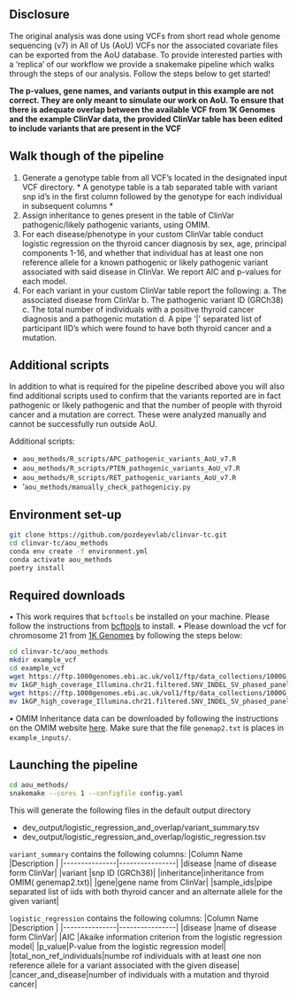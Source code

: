 ## Disclosure
The original analysis was done using VCFs from short read whole genome sequencing (v7) in All of Us (AoU) VCFs nor the associated covariate files can be exported from the AoU database. To provide interested parties with a ‘replica’ of our workflow we provide a snakemake pipeline which walks through the steps of our analysis. Follow the steps below to get started!

**The p-values, gene names, and variants output in this example are not correct. They are only meant to simulate our work on AoU. To ensure that there is adequate overlap between the available VCF from 1K Genomes and the example ClinVar data, the provided ClinVar table has been edited to include variants that are present in the VCF**

## Walk though of the pipeline
1)	Generate a genotype table from all VCF’s located in the designated input VCF directory. * A genotype table is a tab separated table with variant snp id’s in the first column followed by the genotype for each individual in subsequent columns *
2)	Assign inheritance to genes present in the table of ClinVar pathogenic/likely pathogenic variants, using OMIM. 
3)	For each disease/phenotype in your custom ClinVar table conduct logistic regression on the thyroid cancer diagnosis by sex, age, principal components 1-16, and whether that individual has at least one non reference allele for a known pathogenic or likely pathogenic variant associated with said disease in ClinVar. We report AIC and p-values for each model. 
4)	For each variant in your custom ClinVar table report the following:
a.	The associated disease from ClinVar
b.	The pathogenic variant ID (GRCh38)
c.	The total number of individuals with a positive thyroid cancer diagnosis and a pathogenic mutation
d.	A  pipe ‘|’ separated list of participant IID’s which were found to have both thyroid cancer and a mutation. 

## Additional scripts
In addition to what is required for the pipeline described above you will also find additional scripts used to confirm that the variants reported are in fact pathogenic or likely pathogenic and that the number of people with thyroid cancer and a mutation are correct. These were analyzed manually and cannot be successfully run outside AoU. 

Additional scripts:
* `aou_methods/R_scripts/APC_pathogenic_variants_AoU_v7.R`
* `aou_methods/R_scripts/PTEN_pathogenic_variants_AoU_v7.R`
* `aou_methods/R_scripts/RET_pathogenic_variants_AoU_v7.R`
* ‘`aou_methods/manually_check_pathogeniciy.py`

## Environment set-up 
```bash
git clone https://github.com/pozdeyevlab/clinvar-tc.git
cd clinvar-tc/aou_methods
conda env create -f environment.yml
conda activate aou_methods
poetry install
```
## Required downloads
•	This work requires that `bcftools` be installed on your machine. Please follow the instructions from [bcftools]( https://samtools.github.io/bcftools/) to install.
•	Please download the vcf for chromosome 21 from [1K Genomes]( https://www.internationalgenome.org/) by following the steps below: 
```bash
cd clinvar-tc/aou_methods
mkdir example_vcf
cd example_vcf
wget https://ftp.1000genomes.ebi.ac.uk/vol1/ftp/data_collections/1000G_2504_high_coverage/working/20220422_3202_phased_SNV_INDEL_SV/1kGP_high_coverage_Illumina.chr21.filtered.SNV_INDEL_SV_phased_panel.vcf.gz 
mv 1kGP_high_coverage_Illumina.chr21.filtered.SNV_INDEL_SV_phased_panel.vcf.gz chr21.vcf.gz
wget https://ftp.1000genomes.ebi.ac.uk/vol1/ftp/data_collections/1000G_2504_high_coverage/working/20220422_3202_phased_SNV_INDEL_SV/1kGP_high_coverage_Illumina.chr21.filtered.SNV_INDEL_SV_phased_panel.vcf.gz.tbi
mv 1kGP_high_coverage_Illumina.chr21.filtered.SNV_INDEL_SV_phased_panel.vcf.gz.tbi chr21.vcf.gz.tbi
```
•	OMIM Inheritance data can be downloaded by following the instructions on the OMIM website [here]( https://data.omim.org/downloads/). Make sure that the file `genemap2.txt` is  places in `example_inputs/`. 

## Launching the pipeline
```bash
cd aou_methods/
snakemake --cores 1 --configfile config.yaml
```

This will generate the following files in the default output directory
* dev_output/logistic_regression_and_overlap/variant_summary.tsv
* dev_output/logistic_regression_and_overlap/logistic_regression.tsv

`variant_summary` contains the following columns:
|Column Name    |Description     |
|---------------|----------------|
|disease |name of disease form ClinVar|
|variant |snp ID (GRCh38)|
|inheritance|inheritance from OMIM( genemap2.txt)|
|gene|gene name from ClinVar|
|sample_ids|pipe separated list of iids with both thyroid cancer and an alternate allele for the given variant|

`logistic_regression` contains the following columns:
|Column Name    |Description     |
|---------------|----------------|
|disease |name of disease form ClinVar|
|AIC |Akaike information criterion from the logistic regression model|
|p_value|P-value from the logistic regression model|
|total_non_ref_individuals|numbe rof individuals with at least one non reference allele for a variant associated with the given disease|
|cancer_and_disease|number of individuals with a mutation and thyroid cancer|
